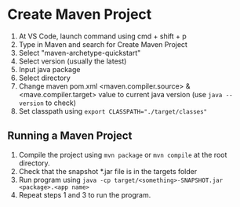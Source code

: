 # Create Maven Project

1. At VS Code, launch command using cmd + shift + p
2. Type in Maven and search for Create Maven Project
3. Select "maven-archetype-quickstart"
4. Select version (usually the latest)
5. Input java package
6. Select directory
7. Change maven pom.xml <maven.compiler.source> & <mave.compiler.target> value to current java version (use `java --version` to check)
8. Set classpath using `export CLASSPATH="./target/classes"`

## Running a Maven Project

1. Compile the project using `mvn package` or `mvn compile` at the root directory.
2. Check that the snapshot \*.jar file is in the targets folder
3. Run program using `java -cp target/<something>-SNAPSHOT.jar <package>.<app name>`
4. Repeat steps 1 and 3 to run the program.

